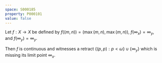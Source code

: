 ```yaml
---
space: S000185
property: P000101
value: false
---
```


Let $f:X\to X$ be defined by $f((m,n))=(\max(m,n),\max(m,n))$,
$f(\infty_x)=\infty_y$, and $f(\infty_y)=\infty_y$.

Then $f$ is continuous and witnesses a retract $\{(p,p):p<\omega\}\cup\{\infty_y\}$
which is missing its limit point $\infty_x$.
